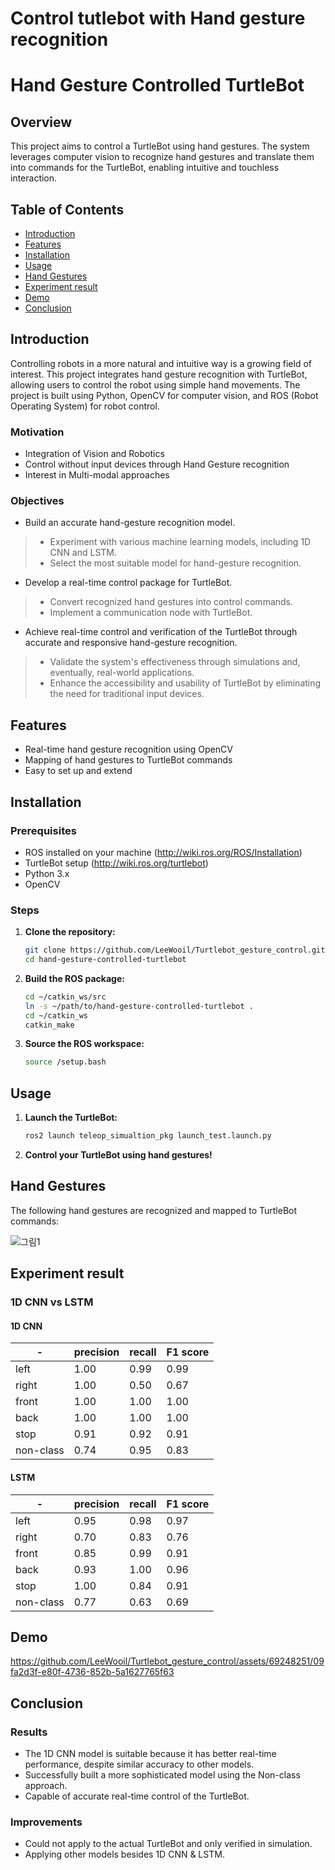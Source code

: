 # Control tutlebot with Hand gesture recognition

# Hand Gesture Controlled TurtleBot

## Overview

This project aims to control a TurtleBot using hand gestures. The system leverages computer vision to recognize hand gestures and translate them into commands for the TurtleBot, enabling intuitive and touchless interaction.

## Table of Contents

- [Introduction](#introduction)
- [Features](#features)
- [Installation](#installation)
- [Usage](#usage)
- [Hand Gestures](#hand-gestures)
- [Experiment result](#experiment-result)
- [Demo](#demo)
- [Conclusion](#conclusion)

  
## Introduction

Controlling robots in a more natural and intuitive way is a growing field of interest. This project integrates hand gesture recognition with TurtleBot, allowing users to control the robot using simple hand movements. The project is built using Python, OpenCV for computer vision, and ROS (Robot Operating System) for robot control.


### Motivation
- Integration of Vision and Robotics
- Control without input devices through Hand Gesture recognition
- Interest in Multi-modal approaches

### Objectives

- Build an accurate hand-gesture recognition model.
> - Experiment with various machine learning models, including 1D CNN and LSTM.
> - Select the most suitable model for hand-gesture recognition.

- Develop a real-time control package for TurtleBot.
> - Convert recognized hand gestures into control commands.
> - Implement a communication node with TurtleBot.

- Achieve real-time control and verification of the TurtleBot through accurate and responsive hand-gesture recognition.
> - Validate the system's effectiveness through simulations and, eventually, real-world applications.
> - Enhance the accessibility and usability of TurtleBot by eliminating the need for traditional input devices.



## Features

- Real-time hand gesture recognition using OpenCV
- Mapping of hand gestures to TurtleBot commands
- Easy to set up and extend


## Installation

### Prerequisites

- ROS installed on your machine (http://wiki.ros.org/ROS/Installation)
- TurtleBot setup (http://wiki.ros.org/turtlebot)
- Python 3.x
- OpenCV

### Steps

1. **Clone the repository:**
    ```bash
    git clone https://github.com/LeeWooil/Turtlebot_gesture_control.git
    cd hand-gesture-controlled-turtlebot
    ```

2. **Build the ROS package:**
    ```bash
    cd ~/catkin_ws/src
    ln -s ~/path/to/hand-gesture-controlled-turtlebot .
    cd ~/catkin_ws
    catkin_make
    ```

3. **Source the ROS workspace:**
    ```bash
    source /setup.bash
    ```

## Usage

1. **Launch the TurtleBot:**
    ```bash
    ros2 launch teleop_simualtion_pkg launch_test.launch.py
    ```

2. **Control your TurtleBot using hand gestures!**

## Hand Gestures

The following hand gestures are recognized and mapped to TurtleBot commands:

![그림1](https://github.com/LeeWooil/Turtlebot_gesture_control/assets/69248251/3b55a760-6e67-456e-ac71-21dae70c8244)

## Experiment result

### 1D CNN vs LSTM
#### 1D CNN
|-|precision|recall|F1 score|
|--------|---|---|---|
|left|1.00|0.99|0.99|
|right|1.00|0.50|0.67|
|front|1.00|1.00|1.00|
|back|1.00|1.00|1.00|
|stop|0.91|0.92|0.91|
|non-class|0.74|0.95|0.83|


#### LSTM
|-|precision|recall|F1 score|
|--------|---|---|---|
|left|0.95|0.98|0.97|
|right|0.70|0.83|0.76|
|front|0.85|0.99|0.91|
|back|0.93|1.00|0.96|
|stop|1.00|0.84|0.91|
|non-class|0.77|0.63|0.69|


## Demo
https://github.com/LeeWooil/Turtlebot_gesture_control/assets/69248251/09fa2d3f-e80f-4736-852b-5a1627765f63

## Conclusion
### Results
- The 1D CNN model is suitable because it has better real-time performance, despite similar accuracy to other models.
- Successfully built a more sophisticated model using the Non-class approach.
- Capable of accurate real-time control of the TurtleBot.

### Improvements
- Could not apply to the actual TurtleBot and only verified in simulation.
- Applying other models besides 1D CNN & LSTM.

